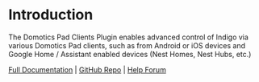 # Introduction
The Domotics Pad Clients Plugin enables advanced control of Indigo via various Domotics Pad clients, such as from Android or iOS devices and
Google Home / Assistant enabled devices (Nest Homes, Nest Hubs, etc.)

[Full Documentation](https://github.com/RogueProeliator/DomoPad-Plugin/wiki) | [GitHub Repo](https://github.com/RogueProeliator/DomoPad-Plugin) | [Help Forum](https://forums.indigodomo.com/viewforum.php?f=73&sid=b6fc9a839f028ecda2f10b2b0ef62406)
